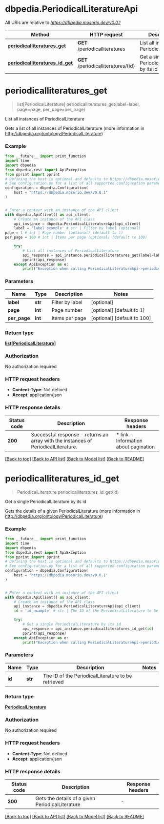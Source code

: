 # dbpedia.PeriodicalLiteratureApi

All URIs are relative to *https://dbpedia.mosorio.dev/v0.0.1*

Method | HTTP request | Description
------------- | ------------- | -------------
[**periodicalliteratures_get**](PeriodicalLiteratureApi.md#periodicalliteratures_get) | **GET** /periodicalliteratures | List all instances of PeriodicalLiterature
[**periodicalliteratures_id_get**](PeriodicalLiteratureApi.md#periodicalliteratures_id_get) | **GET** /periodicalliteratures/{id} | Get a single PeriodicalLiterature by its id


# **periodicalliteratures_get**
> list[PeriodicalLiterature] periodicalliteratures_get(label=label, page=page, per_page=per_page)

List all instances of PeriodicalLiterature

Gets a list of all instances of PeriodicalLiterature (more information in http://dbpedia.org/ontology/PeriodicalLiterature)

### Example

```python
from __future__ import print_function
import time
import dbpedia
from dbpedia.rest import ApiException
from pprint import pprint
# Defining the host is optional and defaults to https://dbpedia.mosorio.dev/v0.0.1
# See configuration.py for a list of all supported configuration parameters.
configuration = dbpedia.Configuration(
    host = "https://dbpedia.mosorio.dev/v0.0.1"
)


# Enter a context with an instance of the API client
with dbpedia.ApiClient() as api_client:
    # Create an instance of the API class
    api_instance = dbpedia.PeriodicalLiteratureApi(api_client)
    label = 'label_example' # str | Filter by label (optional)
page = 1 # int | Page number (optional) (default to 1)
per_page = 100 # int | Items per page (optional) (default to 100)

    try:
        # List all instances of PeriodicalLiterature
        api_response = api_instance.periodicalliteratures_get(label=label, page=page, per_page=per_page)
        pprint(api_response)
    except ApiException as e:
        print("Exception when calling PeriodicalLiteratureApi->periodicalliteratures_get: %s\n" % e)
```

### Parameters

Name | Type | Description  | Notes
------------- | ------------- | ------------- | -------------
 **label** | **str**| Filter by label | [optional] 
 **page** | **int**| Page number | [optional] [default to 1]
 **per_page** | **int**| Items per page | [optional] [default to 100]

### Return type

[**list[PeriodicalLiterature]**](PeriodicalLiterature.md)

### Authorization

No authorization required

### HTTP request headers

 - **Content-Type**: Not defined
 - **Accept**: application/json

### HTTP response details
| Status code | Description | Response headers |
|-------------|-------------|------------------|
**200** | Successful response - returns an array with the instances of PeriodicalLiterature. |  * link - Information about pagination <br>  |

[[Back to top]](#) [[Back to API list]](../README.md#documentation-for-api-endpoints) [[Back to Model list]](../README.md#documentation-for-models) [[Back to README]](../README.md)

# **periodicalliteratures_id_get**
> PeriodicalLiterature periodicalliteratures_id_get(id)

Get a single PeriodicalLiterature by its id

Gets the details of a given PeriodicalLiterature (more information in http://dbpedia.org/ontology/PeriodicalLiterature)

### Example

```python
from __future__ import print_function
import time
import dbpedia
from dbpedia.rest import ApiException
from pprint import pprint
# Defining the host is optional and defaults to https://dbpedia.mosorio.dev/v0.0.1
# See configuration.py for a list of all supported configuration parameters.
configuration = dbpedia.Configuration(
    host = "https://dbpedia.mosorio.dev/v0.0.1"
)


# Enter a context with an instance of the API client
with dbpedia.ApiClient() as api_client:
    # Create an instance of the API class
    api_instance = dbpedia.PeriodicalLiteratureApi(api_client)
    id = 'id_example' # str | The ID of the PeriodicalLiterature to be retrieved

    try:
        # Get a single PeriodicalLiterature by its id
        api_response = api_instance.periodicalliteratures_id_get(id)
        pprint(api_response)
    except ApiException as e:
        print("Exception when calling PeriodicalLiteratureApi->periodicalliteratures_id_get: %s\n" % e)
```

### Parameters

Name | Type | Description  | Notes
------------- | ------------- | ------------- | -------------
 **id** | **str**| The ID of the PeriodicalLiterature to be retrieved | 

### Return type

[**PeriodicalLiterature**](PeriodicalLiterature.md)

### Authorization

No authorization required

### HTTP request headers

 - **Content-Type**: Not defined
 - **Accept**: application/json

### HTTP response details
| Status code | Description | Response headers |
|-------------|-------------|------------------|
**200** | Gets the details of a given PeriodicalLiterature |  -  |

[[Back to top]](#) [[Back to API list]](../README.md#documentation-for-api-endpoints) [[Back to Model list]](../README.md#documentation-for-models) [[Back to README]](../README.md)

